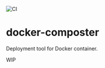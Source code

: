 ![CI](https://github.com/hannes-hochreiner/docker-composter/workflows/CI/badge.svg)

# docker-composter
Deployment tool for Docker container.

WIP
